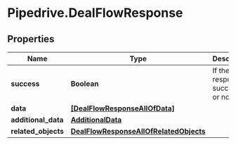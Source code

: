 # Pipedrive.DealFlowResponse

## Properties

Name | Type | Description | Notes
------------ | ------------- | ------------- | -------------
**success** | **Boolean** | If the response is successful or not | [optional] 
**data** | [**[DealFlowResponseAllOfData]**](DealFlowResponseAllOfData.md) |  | [optional] 
**additional_data** | [**AdditionalData**](AdditionalData.md) |  | [optional] 
**related_objects** | [**DealFlowResponseAllOfRelatedObjects**](DealFlowResponseAllOfRelatedObjects.md) |  | [optional] 


